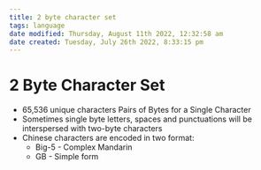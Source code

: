 ```yaml
---
title: 2 byte character set
tags: language
date modified: Thursday, August 11th 2022, 12:32:58 am
date created: Tuesday, July 26th 2022, 8:33:15 pm
---
```


# 2 Byte Character Set
- 65,536 unique characters Pairs of Bytes for a Single Character
- Sometimes single byte letters, spaces and punctuations will be interspersed with two-byte characters
- Chinese characters are encoded in two format:
	- Big-5 - Complex Mandarin
	- GB - Simple form

